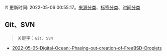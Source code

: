 :alarm_clock: 更新时间: 2022-05-06 00:55:17。[来源分类](../README.md)、[标签分类](../TAGS.md)、[时间分类](../TIMELINE.md)

## Git、SVN


> 关键字：`Git`、`SVN`



- [2022-05-05-Digital-Ocean:-Phasing-out-creation-of-FreeBSD-Droplets](https://www.v2ex.com/t/851033) 